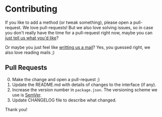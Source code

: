 # Contributing

If you like to add a method (or tweak something), please open a pull-request. We love pull-requests!
But we also love solving issues, so in case you don't really have the time for a pull-request right now,
maybe you can [just tell us what you'd like](https://github.com/Cimpress/coam-client/issues)? 

Or maybe you just feel like [writting us a mail](mailto:TrdelnikSquad@cimpress.io)? Yes, you guessed right, we also love reading mails ;) 

## Pull Requests

0. Make the change and open a pull-request ;)
1. Update the README.md with details of changes to the interface (if any).
2. Increase the version number in `package.json`. The versioning scheme we use is [SemVer](http://semver.org/).
3. Update CHANGELOG file to describe what changed.

Thank you!

